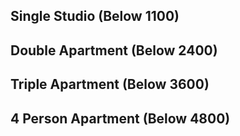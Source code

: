 ## Single Studio (Below 1100)



## Double Apartment (Below 2400)

## Triple Apartment (Below 3600)

## 4 Person Apartment (Below 4800)
